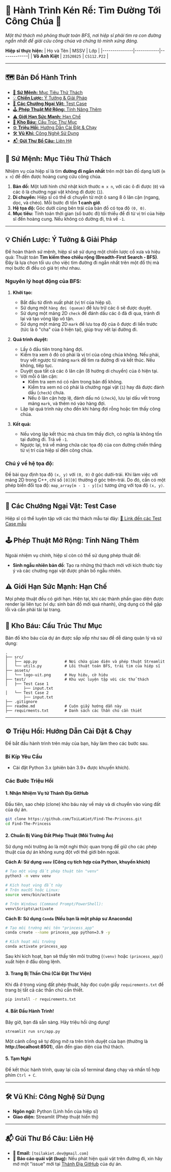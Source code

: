 # 🤴 Hành Trình Kén Rể: Tìm Đường Tới Công Chúa 👸

*Một thử thách mô phỏng thuật toán BFS, nơi hiệp sĩ phải tìm ra con đường ngắn nhất để giải cứu công chúa và chứng tỏ mình xứng đáng.*

**Hiệp sĩ thực hiện:**
| Họ và Tên     | MSSV       | Lớp         |
|---------------|------------|-------------|
| **Võ Anh Kiệt** | `23520825` | `CS112.P22` |

---

## 🗺️ Bản Đồ Hành Trình

- [🎯 **Sứ Mệnh:** Mục Tiêu Thử Thách](#🎯-sứ-mệnh-mục-tiêu-thử-thách)
- [💡 **Chiến Lược:** Ý Tưởng & Giải Pháp](#💡-chiến-lược-ý-tưởng--giải-pháp)
- [📌 **Các Chướng Ngại Vật:** Test Case](#📌-các-chướng-ngại-vật-test-case)
- [🕹️ **Phép Thuật Mở Rộng:** Tính Năng Thêm](#🕹️-phép-thuật-mở-rộng-tính-năng-thêm)
- [⚠️ **Giới Hạn Sức Mạnh:** Hạn Chế](#⚠️-giới-hạn-sức-mạnh-hạn-chế)
- [📂 **Kho Báu:** Cấu Trúc Thư Mục](#📂-kho-báu-cấu-trúc-thư-mục)
- [⚙️ **Triệu Hồi:** Hướng Dẫn Cài Đặt & Chạy](#⚙️-triệu-hồi-hướng-dẫn-cài-đặt--chạy)
- [🛠️ **Vũ Khí:** Công Nghệ Sử Dụng](#🛠️-vũ-khí-công-nghệ-sử-dụng)
- [📬 **Gửi Thư Bồ Câu:** Liên Hệ](#📬-gửi-thư-bồ-câu-liên-hệ)

## 🎯 Sứ Mệnh: Mục Tiêu Thử Thách

Nhiệm vụ của hiệp sĩ là tìm **đường đi ngắn nhất** trên một bản đồ dạng lưới (`m x n`) để đến được hoàng cung cứu công chúa.

1.  **Bản đồ:** Một lưới hình chữ nhật kích thước `m x n`, với các ô đi được (`0`) và các ô là chướng ngại vật không đi được (`1`).
2.  **Di chuyển:** Hiệp sĩ có thể di chuyển từ một ô sang 8 ô lân cận (ngang, dọc, và chéo). Mỗi bước đi tốn **1 canh giờ**.
3.  **Hệ tọa độ:** Góc dưới cùng bên trái của bản đồ có tọa độ `(0, 0)`.
4.  **Mục tiêu:** Tính toán thời gian (số bước đi) tối thiểu để đi từ vị trí của hiệp sĩ đến hoàng cung. Nếu không có đường đi, trả về `-1`.

---

## 💡 Chiến Lược: Ý Tưởng & Giải Pháp

Để hoàn thành sứ mệnh, hiệp sĩ sẽ sử dụng một chiến lược cổ xưa và hiệu quả: Thuật toán **Tìm kiếm theo chiều rộng (Breadth-First Search - BFS)**. Đây là lựa chọn tối ưu cho việc tìm đường đi ngắn nhất trên một đồ thị mà mọi bước đi đều có giá trị như nhau.

### Nguyên lý hoạt động của BFS:
1.  **Khởi tạo:**
    *   Bắt đầu từ đỉnh xuất phát (vị trí của hiệp sĩ).
    *   Sử dụng một `hàng đợi (queue)` để lưu trữ các ô sẽ được duyệt.
    *   Sử dụng một mảng 2D `check` để đánh dấu các ô đã đi qua, tránh đi lại và tạo vòng lặp vô tận.
    *   Sử dụng một mảng 2D `mark` để lưu toạ độ của ô được đi liền trước (tức là ô "cha" của ô hiện tại), giúp truy vết lại đường đi.

2.  **Quá trình duyệt:**
    *   Lấy ô đầu tiên trong hàng đợi.
    *   Kiểm tra xem ô đó có phải là vị trí của công chúa không. Nếu phải, truy vết ngược từ mảng `mark` để tìm ra đường đi và kết thúc. Nếu không, tiếp tục.
    *   Duyệt qua tất cả các ô lân cận (8 hướng di chuyển) của ô hiện tại.
    *   Với mỗi ô lân cận:
        *   Kiểm tra xem nó có nằm trong bản đồ không.
        *   Kiểm tra xem nó có phải là chướng ngại vật (`1`) hay đã được đánh dấu (`check`) chưa.
        *   Nếu ô lân cận hợp lệ, đánh dấu nó (`check`), lưu lại dấu vết trong mảng `mark`, và thêm nó vào hàng đợi.
    *   Lặp lại quá trình này cho đến khi hàng đợi rỗng hoặc tìm thấy công chúa.

3.  **Kết quả:**
    *   Nếu vòng lặp kết thúc mà chưa tìm thấy đích, có nghĩa là không tồn tại đường đi. Trả về `-1`.
    *   Ngược lại, trả về mảng chứa các tọa độ của con đường chiến thắng từ vị trí của hiệp sĩ đến công chúa.

### Chú ý về hệ tọa độ:
Đề bài quy định tọa độ `(x, y)` với `(0, 0)` ở góc dưới-trái. Khi làm việc với mảng 2D trong C++, chỉ số `[0][0]` thường ở góc trên-trái. Do đó, cần có một phép biến đổi tọa độ:
`map_array[m - 1 - y][x]` tương ứng với tọa độ `(x, y)`.

---

## 📌 Các Chướng Ngại Vật: Test Case
Hiệp sĩ có thể luyện tập với các thử thách mẫu tại đây:
[🧪 Link đến các Test Case mẫu](https://github.com/ToiLaKiet/Find-The-Princess/tree/master/test)

## 🕹️ Phép Thuật Mở Rộng: Tính Năng Thêm
Ngoài nhiệm vụ chính, hiệp sĩ còn có thể sử dụng phép thuật để:
- **Sinh ngẫu nhiên bản đồ**: Tạo ra những thử thách mới với kích thước tùy ý và các chướng ngại vật được phân bố ngẫu nhiên.

## ⚠️ Giới Hạn Sức Mạnh: Hạn Chế
Mọi phép thuật đều có giới hạn. Hiện tại, khi các thành phần giao diện được render lại liên tục (ví dụ: sinh bản đồ mới quá nhanh), ứng dụng có thể gặp lỗi và cần phải tải lại trang.

## 📂 Kho Báu: Cấu Trúc Thư Mục

Bản đồ kho báu của dự án được sắp xếp như sau để dễ dàng quản lý và sử dụng:

```
.
├── src/
│   ├── app.py            # Nơi chứa giao diện và phép thuật Streamlit
│   └── utils.py          # Lõi thuật toán BFS, trái tim của hiệp sĩ
├── assets/
│   └── logo-uit.png      # Huy hiệu, cờ hiệu
├── test/                 # Khu vực luyện tập với các thử thách
│   ├── Test Case 1
        ├── input.txt
│   └── Test Case 2  
        ├── input.txt 
├── .gitignore
├── readme.md             # Cuộn giấy hướng dẫn này
├── requirments.txt       # Danh sách các thần chú cần thiết
```

---

## ⚙️ Triệu Hồi: Hướng Dẫn Cài Đặt & Chạy

Để bắt đầu hành trình trên máy của bạn, hãy làm theo các bước sau.

### Bí Kíp Yêu Cầu
- Cài đặt Python 3.x (phiên bản 3.9+ được khuyến khích).

### Các Bước Triệu Hồi

#### 1. Nhận Nhiệm Vụ từ Thánh Địa GitHub
Đầu tiên, sao chép (clone) kho báu này về máy và di chuyển vào vùng đất của dự án.
```bash
git clone https://github.com/ToiLaKiet/Find-The-Princess.git
cd Find-The-Princess
```

#### 2. Chuẩn Bị Vùng Đất Phép Thuật (Môi Trường Ảo)
Sử dụng môi trường ảo là một nghi thức quan trọng để giữ cho các phép thuật của dự án không xung đột với thế giới bên ngoài.

**Cách A: Sử dụng `venv` (Công cụ tích hợp của Python, khuyến khích)**
```bash
# Tạo một vùng đất phép thuật tên "venv"
python3 -m venv venv

# Kích hoạt vùng đất này
# Trên macOS hoặc Linux:
source venv/bin/activate

# Trên Windows (Command Prompt/PowerShell):
venv\Scripts\activate
```

**Cách B: Sử dụng `Conda` (Nếu bạn là một pháp sư Anaconda)**
```bash
# Tạo môi trường mới tên "princess_app"
conda create --name princess_app python=3.9 -y

# Kích hoạt môi trường
conda activate princess_app
```
Sau khi kích hoạt, bạn sẽ thấy tên môi trường (`(venv)` hoặc `(princess_app)`) xuất hiện ở đầu dòng lệnh.

#### 3. Trang Bị Thần Chú (Cài Đặt Thư Viện)
Khi đã ở trong vùng đất phép thuật, hãy đọc cuộn giấy `requirements.txt` để trang bị tất cả các thần chú cần thiết.
```bash
pip install -r requirements.txt
```

#### 4. Bắt Đầu Hành Trình!
Bây giờ, bạn đã sẵn sàng. Hãy triệu hồi ứng dụng!
```bash
streamlit run src/app.py
```
Một cánh cổng sẽ tự động mở ra trên trình duyệt của bạn (thường là **http://localhost:8501**), dẫn đến giao diện của thử thách.

#### 5. Tạm Nghỉ
Để kết thúc hành trình, quay lại cửa sổ terminal đang chạy và nhấn tổ hợp phím `Ctrl + C`.

---

## 🛠️ Vũ Khí: Công Nghệ Sử Dụng

- **Ngôn ngữ:** Python (Linh hồn của hiệp sĩ)
- **Giao diện:** Streamlit (Phép thuật hiển thị)

---

## 📬 Gửi Thư Bồ Câu: Liên Hệ

- 📧 **Email:** `[toilakiet.dev@gmail.com]`
- 🐛 **Báo cáo quái vật (bug):** Nếu phát hiện quái vật trên đường đi, xin hãy mở một "issue" mới tại [Thánh Địa GitHub](https://github.com/ToiLaKiet/Find-The-Princess/issues) của dự án.
